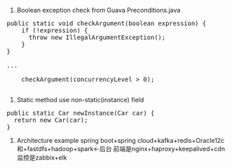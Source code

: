 1. Boolean exception check
from Guava
Preconditions.java
<pre>
public static void checkArgument(boolean expression) {
    if (!expression) {
      throw new IllegalArgumentException();
    }
}

...

    checkArgument(concurrencyLevel > 0);

</pre>

1. Static method use non-static(instance) field
<pre>
public static Car newInstance(Car car) {
  return new Car(car);
}
</pre>

1. Architecture example
spring boot+spring cloud+kafka+redis+Oracle12c 和+fastdfs+hadoop+spark<-后台
	前端是nginx+haproxy+keepalived+cdn
	监控是zabbix+elk
